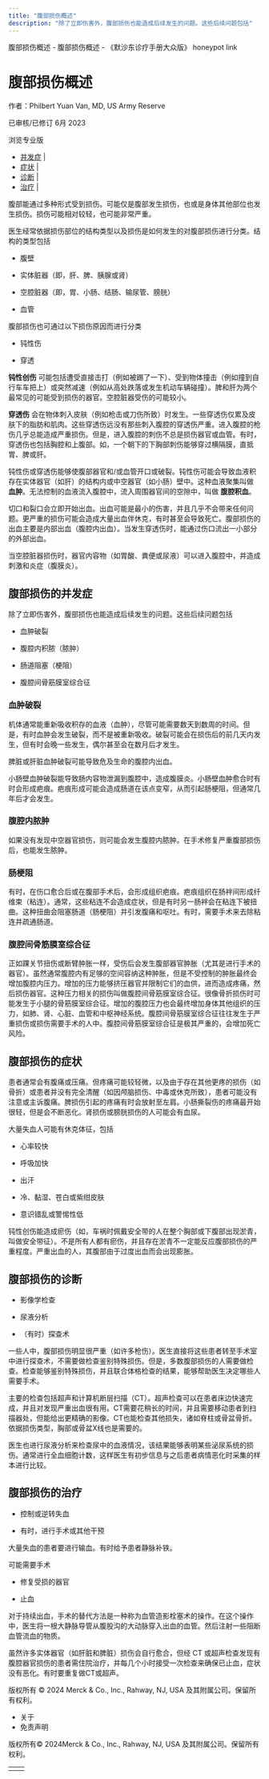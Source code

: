 ```yaml
---
title: "腹部损伤概述"
description: "除了立即伤害外，腹部损伤也能造成后续发生的问题。这些后续问题包括"
---
```


﻿腹部损伤概述 \- 腹部损伤概述 \- 《默沙东诊疗手册大众版》 honeypot link

# 腹部损伤概述

作者：Philbert Yuan Van, MD, US Army Reserve

已审核/已修订 6月 2023

浏览专业版

- [并发症](#并发症_v6624035_zh) \|
- [症状](#症状_v6624055_zh) \|
- [诊断](#诊断_v6624072_zh) \|
- [治疗](#治疗_v6624077_zh) \|

腹部能通过多种形式受到损伤。可能仅是腹部发生损伤，也或是身体其他部位也发生损伤。损伤可能相对较轻，也可能非常严重。

医生经常依据损伤部位的结构类型以及损伤是如何发生的对腹部损伤进行分类。结构的类型包括

- 腹壁

- 实体脏器（即，肝、脾、胰腺或肾）

- 空腔脏器（即，胃、小肠、结肠、输尿管、膀胱）

- 血管


腹部损伤也可通过以下损伤原因而进行分类

- 钝性伤

- 穿透


**钝性创伤** 可能包括遭受直接击打（例如被踢了一下）、受到物体撞击（例如撞到自行车车把上）或突然减速（例如从高处跌落或发生机动车辆碰撞）。脾和肝为两个最常见的可能受到损伤的器官。空腔脏器受伤的可能较小。

**穿透伤** 会在物体刺入皮肤（例如枪击或刀伤所致）时发生。一些穿透伤仅累及皮肤下的脂肪和肌肉。这些穿透伤远没有那些刺入腹腔的穿透伤严重。进入腹腔的枪伤几乎总能造成严重损伤。但是，进入腹腔的刺伤不总是损伤器官或血管。有时，穿透伤也包括胸腔和上腹部。如，一个朝下的下胸部刺伤能够穿过横隔膜，直抵胃、脾或肝。

钝性伤或穿透伤能够使腹部器官和/或血管开口或破裂。钝性伤可能会导致血液积存在实体器官（如肝）的结构内或中空器官（如小肠）壁中。这种血液聚集叫做 **血肿**。无法控制的血液流入腹腔中，流入周围器官间的空隙中，叫做 **腹腔积血**。

切口和裂口会立即开始出血。出血可能是最小的伤害，并且几乎不会带来任何问题。更严重的损伤可能会造成大量出血伴休克，有时甚至会导致死亡。腹部损伤的出血主要是内部出血（腹腔内出血）。当发生穿透伤时，能通过伤口流出一小部分的外部出血。

当空腔脏器损伤时，器官内容物（如胃酸、粪便或尿液）可以进入腹腔中，并造成刺激和炎症（腹膜炎）。

## 腹部损伤的并发症

除了立即伤害外，腹部损伤也能造成后续发生的问题。这些后续问题包括

- 血肿破裂

- 腹腔内积脓（脓肿）

- 肠道阻塞（梗阻）

- 腹腔间骨筋膜室综合征


### 血肿破裂

机体通常能重新吸收积存的血液（血肿），尽管可能需要数天到数周的时间。但是，有时血肿会发生破裂，而不是被重新吸收。破裂可能会在损伤后的前几天内发生，但有时会晚一些发生，偶尔甚至会在数月后才发生。

脾脏或肝脏血肿破裂可能导致危及生命的腹腔内出血。

小肠壁血肿破裂能导致肠内容物泄漏到腹腔中，造成腹膜炎。小肠壁血肿愈合时有时会形成疤痕。疤痕形成可能会造成肠道在该点变窄，从而引起肠梗阻，但通常几年后才会发生。

### 腹腔内脓肿

如果没有发现中空器官损伤，则可能会发生腹腔内脓肿。在手术修复严重腹部损伤后，也能发生脓肿。

### 肠梗阻

有时，在伤口愈合后或在腹部手术后，会形成组织疤痕。疤痕组织在肠袢间形成纤维束（粘连）。通常，这些粘连不会造成症状，但是有时另一肠袢会在粘连下被扭曲。这种扭曲会阻塞肠道（肠梗阻）并引发腹痛和呕吐。有时，需要手术来去除粘连并疏通肠道。

### 腹腔间骨筋膜室综合征

正如踝关节扭伤或断臂肿胀一样，受伤后会发生腹部器官肿胀（尤其是进行手术的器官）。虽然通常腹腔内有足够的空间容纳这种肿胀，但是不受控制的肿胀最终会增加腹腔内压力。增加的压力能够挤压器官并限制它们的血供，进而造成疼痛，然后损伤器官。这种压力相关的损伤叫做腹腔间骨筋膜室综合征。很像骨折损伤时可能发生于小腿的骨筋膜室综合征。增加的腹腔压力也会最终增加身体其他组织的压力，如肺、肾、心脏、血管和中枢神经系统。腹腔间骨筋膜室综合征往往发生于严重损伤或损伤需要手术的人中。腹腔间骨筋膜室综合征是极其严重的，会增加死亡风险。

## 腹部损伤的症状

患者通常会有腹痛或压痛。但疼痛可能较轻微，以及由于存在其他更疼的损伤（如骨折）或患者并没有完全清醒（如因颅脑损伤、中毒或休克所致），患者可能没有注意或主诉腹痛。脾损伤引起的疼痛有时会放射至左肩。小肠撕裂伤的疼痛最开始很轻，但是会不断恶化。肾损伤或膀胱损伤的人可能会有血尿。

大量失血人可能有休克体征，包括

- 心率较快

- 呼吸加快

- 出汗

- 冷、黏湿、苍白或紫绀皮肤

- 意识错乱或警惕性低


钝性创伤能造成瘀伤（如，车祸时佩戴安全带的人在整个胸部或下腹部出现淤青，叫做安全带征）。不是所有人都有瘀伤，并且存在淤青不一定能反应腹部损伤的严重程度。严重出血的人，其腹部由于过度出血而会出现膨胀。

## 腹部损伤的诊断

- 影像学检查

- 尿液分析

- （有时）探查术


一些人中，腹部损伤明显很严重（如许多枪伤）。医生直接将这些患者转至手术室中进行探查术，不需要做检查鉴别特殊损伤。但是，多数腹部损伤的人需要做检查。检查能够鉴别特殊损伤，并且联合体格检查的结果，能够帮助医生决定哪些人需要手术。

主要的检查包括超声和计算机断层扫描（CT）。超声检查可以在患者床边快速完成，并且对发现严重出血很有用。CT需要花稍长的时间，并且需要移动患者到扫描器处，但能给出更精确的影像。CT也能检查其他损失，诸如脊柱或骨盆骨折。依据损伤类型，胸部或骨盆X线也是需要的。

医生也进行尿液分析来检查尿中的血液情况，该结果能够表明某些泌尿系统的损伤。通常进行全血细胞计数，这样医生有初步信息与之后患者病情恶化时采集的样本进行比较。

## 腹部损伤的治疗

- 控制或逆转失血

- 有时，进行手术或其他干预


大量失血的患者要进行输血。有时给予患者静脉补铁。

可能需要手术

- 修复受损的器官

- 止血


对于持续出血，手术的替代方法是一种称为血管造影栓塞术的操作。在这个操作中，医生将一根大静脉导管从腹股沟的大动脉穿入出血的血管。然后注射一些阻断血管流血的物质。

虽然许多实体器官（如肝脏和脾脏）损伤会自行愈合，但经 CT 或超声检查发现有腹腔器官损伤的患者需住院治疗，并每几个小时接受一次检查来确保已止血，症状没有恶化。有时要重复做CT或超声。



版权所有 © 2024
Merck & Co., Inc., Rahway, NJ, USA 及其附属公司。保留所有权利。

- 关于
- 免责声明

版权所有© 2024Merck & Co., Inc., Rahway, NJ, USA 及其附属公司。保留所有权利。

|     |     |
| --- | --- |
|  |  |
